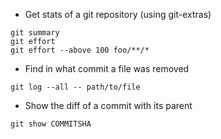 - Get stats of a git repository (using git-extras)
```shell
git summary
git effort
git effort --above 100 foo/**/*
```

- Find in what commit a file was removed
``` shell
git log --all -- path/to/file
```

- Show the diff of a commit with its parent
```shell
git show COMMITSHA
```